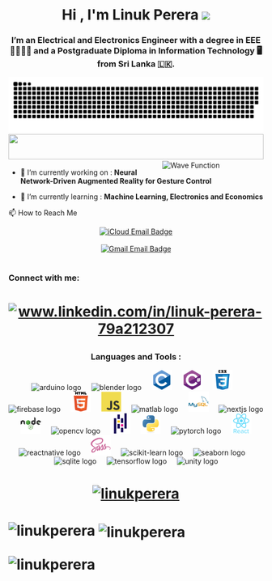 
<h1 align="center"><b>Hi , I'm Linuk Perera </b><img src="https://media.giphy.com/media/hvRJCLFzcasrR4ia7z/giphy.gif" width="35"></h1>



<h3 align="center">I’m an Electrical and Electronics Engineer with a degree in EEE 👨‍🔧🔌💡 and a Postgraduate Diploma in Information Technology 🖥️ from Sri Lanka 🇱🇰.</h3>


<div align="center">
  <img src="https://github.com/LinukPerera/LinukPerera/blob/output/github-snake-dark.svg" alt="snake gif" />
</div>

<img height="50" src="https://i.pinimg.com/originals/c8/61/75/c8617584f5180a47f90de9004ed7afed.gif" width="100%" />


<img align="right" alt="Wave Function" width="200" src="https://64.media.tumblr.com/bfe7c612f57222270e8ee775f32c34f4/tumblr_o8x43xEHcP1rpco88o1_540.gif"/>


- 🔭 I’m currently working on : **Neural Network-Driven Augmented Reality for Gesture Control**

- 🌱 I’m currently learning : **Machine Learning, Electronics and Economics**



📫 How to Reach Me
<div align="center"> <a href="mailto:linukperera@icloud.com"> <img src="https://img.shields.io/badge/linukperera@icloud.com-000000?style=for-the-badge&logo=apple&logoColor=white" alt="iCloud Email Badge" /> </a> <br/><br/> <a href="mailto:linukperera402@gmail.com"> <img src="https://img.shields.io/badge/linukperera402@gmail.com-EA4335?style=for-the-badge&logo=gmail&logoColor=white" alt="Gmail Email Badge" /> </a> </div>

<h1 align="center> </h1>
<h3 align="center> </h3>
<h3 align="left">Connect with me:</h3>

<p> </p>
<h1 align="center> </h1>
<p align="center> </p>

<p align="center">
<a href="https://linkedin.com/in/www.linkedin.com/in/linuk-perera-79a212307" target="blank"><img align="center" src="https://raw.githubusercontent.com/rahuldkjain/github-profile-readme-generator/master/src/images/icons/Social/linked-in-alt.svg" alt="www.linkedin.com/in/linuk-perera-79a212307" height="30" width="40" /></a>
</p>

<h3 align="center">Languages and Tools :</h3>
<div align="center">
  <img src="https://cdn.worldvectorlogo.com/logos/arduino-1.svg" height="40" alt="arduino logo" />
  <img width="12" />
  <img src="https://download.blender.org/branding/community/blender_community_badge_white.svg" height="40" alt="blender logo" />
  <img width="12" />
  <img src="https://raw.githubusercontent.com/devicons/devicon/master/icons/c/c-original.svg" height="40" alt="c logo" />
  <img width="12" />
  <img src="https://raw.githubusercontent.com/devicons/devicon/master/icons/csharp/csharp-original.svg" height="40" alt="csharp logo" />
  <img width="12" />
  <img src="https://raw.githubusercontent.com/devicons/devicon/master/icons/css3/css3-original-wordmark.svg" height="40" alt="css3 logo" />
  <img width="12" />
  <img src="https://www.vectorlogo.zone/logos/firebase/firebase-icon.svg" height="40" alt="firebase logo" />
  <img width="12" />
  <img src="https://raw.githubusercontent.com/devicons/devicon/master/icons/html5/html5-original-wordmark.svg" height="40" alt="html5 logo" />
  <img width="12" />
  <img src="https://raw.githubusercontent.com/devicons/devicon/master/icons/javascript/javascript-original.svg" height="40" alt="javascript logo" />
  <img width="12" />
  <img src="https://upload.wikimedia.org/wikipedia/commons/2/21/Matlab_Logo.png" height="40" alt="matlab logo" />
  <img width="12" />
  <img src="https://raw.githubusercontent.com/devicons/devicon/master/icons/mysql/mysql-original-wordmark.svg" height="40" alt="mysql logo" />
  <img width="12" />
  <img src="https://cdn.worldvectorlogo.com/logos/nextjs-2.svg" height="40" alt="nextjs logo" />
  <img width="12" />
  <img src="https://raw.githubusercontent.com/devicons/devicon/master/icons/nodejs/nodejs-original-wordmark.svg" height="40" alt="nodejs logo" />
  <img width="12" />
  <img src="https://www.vectorlogo.zone/logos/opencv/opencv-icon.svg" height="40" alt="opencv logo" />
  <img width="12" />
  <img src="https://raw.githubusercontent.com/devicons/devicon/2ae2a900d2f041da66e950e4d48052658d850630/icons/pandas/pandas-original.svg" height="40" alt="pandas logo" />
  <img width="12" />
  <img src="https://raw.githubusercontent.com/devicons/devicon/master/icons/python/python-original.svg" height="40" alt="python logo" />
  <img width="12" />
  <img src="https://www.vectorlogo.zone/logos/pytorch/pytorch-icon.svg" height="40" alt="pytorch logo" />
  <img width="12" />
  <img src="https://raw.githubusercontent.com/devicons/devicon/master/icons/react/react-original-wordmark.svg" height="40" alt="react logo" />
  <img width="12" />
  <img src="https://reactnative.dev/img/header_logo.svg" height="40" alt="reactnative logo" />
  <img width="12" />
  <img src="https://raw.githubusercontent.com/devicons/devicon/master/icons/sass/sass-original.svg" height="40" alt="sass logo" />
  <img width="12" />
  <img src="https://upload.wikimedia.org/wikipedia/commons/0/05/Scikit_learn_logo_small.svg" height="40" alt="scikit-learn logo" />
  <img width="12" />
  <img src="https://seaborn.pydata.org/_images/logo-mark-lightbg.svg" height="40" alt="seaborn logo" />
  <img width="12" />
  <img src="https://www.vectorlogo.zone/logos/sqlite/sqlite-icon.svg" height="40" alt="sqlite logo" />
  <img width="12" />
  <img src="https://www.vectorlogo.zone/logos/tensorflow/tensorflow-icon.svg" height="40" alt="tensorflow logo" />
  <img width="12" />
  <img src="https://www.vectorlogo.zone/logos/unity3d/unity3d-icon.svg" height="40" alt="unity logo" />
</div>


<p> </p>
<h1 align="center> </h1>
<p align="center> </p>

<p> </p>
<h1 align="center> </h1>
<p align="center> </p>

<p align="center"> <a href="https://github.com/ryo-ma/github-profile-trophy"><img src="https://github-profile-trophy.vercel.app/?username=linukperera" alt="linukperera" /></a> </p>


<p> </p>
<h1 align="center> </h1>
<p align="center> </p>




<p><img align="left" src="https://github-readme-stats.vercel.app/api/top-langs?username=linukperera&show_icons=true&locale=en&layout=compact" alt="linukperera" /></p>

<p>&nbsp;<img align="center" src="https://github-readme-stats.vercel.app/api?username=linukperera&show_icons=true&locale=en" alt="linukperera" /></p>

<p><img align="center" src="https://github-readme-streak-stats.herokuapp.com/?user=linukperera&" alt="linukperera" /></p>

